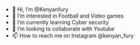 - 👋 Hi, I’m @Kenyanfury
- 👀 I’m interested in Football and Video games
- 🌱 I’m currently learning Cyber security
- 💞️ I’m looking to collaborate with Youtube
- 📫 How to reach me on Instagram @kenyan_fury
